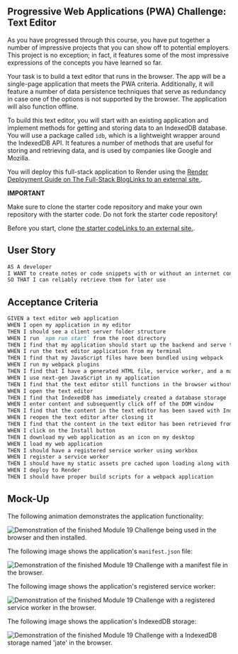 ## Progressive Web Applications (PWA) Challenge: Text Editor

As you have progressed through this course, you have put together a number of impressive projects that you can show off to potential employers. This project is no exception; in fact, it features some of the most impressive expressions of the concepts you have learned so far.

Your task is to build a text editor that runs in the browser. The app will be a single-page application that meets the PWA criteria. Additionally, it will feature a number of data persistence techniques that serve as redundancy in case one of the options is not supported by the browser. The application will also function offline.

To build this text editor, you will start with an existing application and implement methods for getting and storing data to an IndexedDB database. You will use a package called `idb`, which is a lightweight wrapper around the IndexedDB API. It features a number of methods that are useful for storing and retrieving data, and is used by companies like Google and Mozilla.

You will deploy this full-stack application to Render using the [Render Deployment Guide on The Full-Stack BlogLinks to an external site.](https://coding-boot-camp.github.io/full-stack/render/render-deployment-guide).

**IMPORTANT**

Make sure to clone the starter code repository and make your own repository with the starter code. Do not fork the starter code repository!

Before you start, clone [the starter codeLinks to an external site.](https://github.com/coding-boot-camp/cautious-meme).

## User Story

```md
AS A developer
I WANT to create notes or code snippets with or without an internet connection
SO THAT I can reliably retrieve them for later use
```

## Acceptance Criteria

```md
GIVEN a text editor web application
WHEN I open my application in my editor
THEN I should see a client server folder structure
WHEN I run `npm run start` from the root directory
THEN I find that my application should start up the backend and serve the client
WHEN I run the text editor application from my terminal
THEN I find that my JavaScript files have been bundled using webpack
WHEN I run my webpack plugins
THEN I find that I have a generated HTML file, service worker, and a manifest file
WHEN I use next-gen JavaScript in my application
THEN I find that the text editor still functions in the browser without errors
WHEN I open the text editor
THEN I find that IndexedDB has immediately created a database storage
WHEN I enter content and subsequently click off of the DOM window
THEN I find that the content in the text editor has been saved with IndexedDB
WHEN I reopen the text editor after closing it
THEN I find that the content in the text editor has been retrieved from our IndexedDB
WHEN I click on the Install button
THEN I download my web application as an icon on my desktop
WHEN I load my web application
THEN I should have a registered service worker using workbox
WHEN I register a service worker
THEN I should have my static assets pre cached upon loading along with subsequent pages and static assets
WHEN I deploy to Render
THEN I should have proper build scripts for a webpack application
```

## Mock-Up

The following animation demonstrates the application functionality:

![Demonstration of the finished Module 19 Challenge being used in the browser and then installed.](https://bootcampspot.instructure.com/courses/4076/files/3088538/preview)

The following image shows the application's `manifest.json` file:

![Demonstration of the finished Module 19 Challenge with a manifest file in the browser.](https://bootcampspot.instructure.com/courses/4076/files/3088403/preview)

The following image shows the application's registered service worker:

![Demonstration of the finished Module 19 Challenge with a registered service worker in the browser.](https://bootcampspot.instructure.com/courses/4076/files/3088424/preview)

The following image shows the application's IndexedDB storage:

![Demonstration of the finished Module 19 Challenge with a IndexedDB storage named 'jate' in the browser.](https://bootcampspot.instructure.com/courses/4076/files/3088428/preview)

